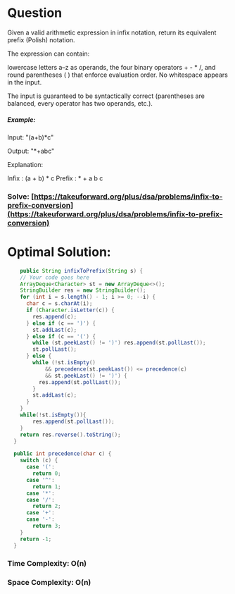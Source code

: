 # Question

Given a valid arithmetic expression in infix notation, return its equivalent prefix (Polish) notation.



The expression can contain:

lowercase letters a–z as operands,
the four binary operators + - * /,
and round parentheses ( ) that enforce evaluation order.
No whitespace appears in the input.


The input is guaranteed to be syntactically correct (parentheses are balanced, every operator has two operands, etc.).



##### Example:

Input: "(a+b)*c"

Output: "*+abc"

Explanation:

 Infix  : (a + b) * c
 Prefix : * + a b c



### Solve: [https://takeuforward.org/plus/dsa/problems/infix-to-prefix-conversion](https://takeuforward.org/plus/dsa/problems/infix-to-prefix-conversion)
   


# Optimal Solution:  


``` java
    public String infixToPrefix(String s) {
    // Your code goes here
    ArrayDeque<Character> st = new ArrayDeque<>();
    StringBuilder res = new StringBuilder();
    for (int i = s.length() - 1; i >= 0; --i) {
      char c = s.charAt(i);
      if (Character.isLetter(c)) {
        res.append(c);
      } else if (c == ')') {
        st.addLast(c);
      } else if (c == '(') {
        while (st.peekLast() != ')') res.append(st.pollLast());
        st.pollLast();
      } else {
        while (!st.isEmpty()
            && precedence(st.peekLast()) <= precedence(c)
            && st.peekLast() != ')') {
          res.append(st.pollLast());
        }
        st.addLast(c);
      }
    }
    while(!st.isEmpty()){
        res.append(st.pollLast());
    }
    return res.reverse().toString();
  }

  public int precedence(char c) {
    switch (c) {
      case '(':
        return 0;
      case '^':
        return 1;
      case '*':
      case '/':
        return 2;
      case '+':
      case '-':
        return 3;
    }
    return -1;
  }
```
### Time Complexity: O(n)
### Space Complexity: O(n)
